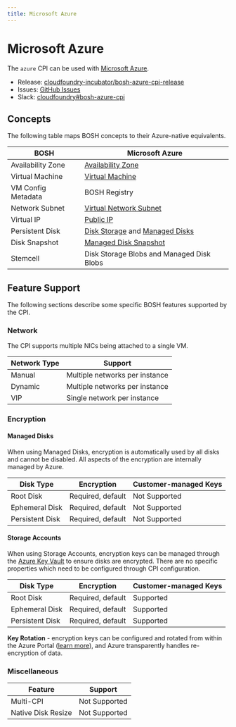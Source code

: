 ```yaml
---
title: Microsoft Azure
---
```


# Microsoft Azure

The `azure` CPI can be used with [Microsoft Azure](https://azure.microsoft.com/).

 * Release: [cloudfoundry-incubator/bosh-azure-cpi-release](https://github.com/cloudfoundry-incubator/bosh-azure-cpi-release)
 * Issues: [GitHub Issues](https://github.com/cloudfoundry-incubator/bosh-azure-cpi-release/issues)
 * Slack: [cloudfoundry#bosh-azure-cpi](https://cloudfoundry.slack.com/messages/bosh-azure-cpi)


## Concepts

The following table maps BOSH concepts to their Azure-native equivalents.

| BOSH | Microsoft Azure |
| ---- | --------------- |
| Availability Zone | [Availability Zone](https://docs.microsoft.com/en-us/azure/availability-zones/az-overview) |
| Virtual Machine | [Virtual Machine](https://docs.microsoft.com/en-us/azure/virtual-machines/linux/sizes) |
| VM Config Metadata | BOSH Registry |
| Network Subnet | [Virtual Network Subnet](https://docs.microsoft.com/en-us/azure/virtual-network/virtual-networks-overview) |
| Virtual IP | [Public IP](https://docs.microsoft.com/en-us/azure/virtual-network/virtual-network-ip-addresses-overview-arm#public-ip-addresses) |
| Persistent Disk | [Disk Storage](https://azure.microsoft.com/en-us/services/storage/disks/) and [Managed Disks](https://azure.microsoft.com/en-us/services/managed-disks/) |
| Disk Snapshot | [Managed Disk Snapshot](https://docs.microsoft.com/en-us/azure/virtual-machines/windows/managed-disks-overview#managed-disk-snapshots) |
| Stemcell | Disk Storage Blobs and Managed Disk Blobs |


## Feature Support

The following sections describe some specific BOSH features supported by the CPI.


### Network

The CPI supports multiple NICs being attached to a single VM.

| Network Type | Support |
| ------------ | ------- |
| Manual | Multiple networks per instance |
| Dynamic | Multiple networks per instance |
| VIP | Single network per instance |


### Encryption


#### Managed Disks

When using Managed Disks, encryption is automatically used by all disks and cannot be disabled. All aspects of the encryption are internally managed by Azure.

| Disk Type | Encryption | Customer-managed Keys |
| --------- | ---------- | --------------------- |
| Root Disk | Required, default | Not Supported |
| Ephemeral Disk | Required, default | Not Supported |
| Persistent Disk | Required, default | Not Supported |


#### Storage Accounts

When using Storage Accounts, encryption keys can be managed through the [Azure Key Vault](https://azure.microsoft.com/en-us/services/key-vault/) to ensure disks are encrypted. There are no specific properties which need to be configured through CPI configuration.

| Disk Type | Encryption | Customer-managed Keys |
| --------- | ---------- | --------------------- |
| Root Disk | Required, default | Supported |
| Ephemeral Disk | Required, default | Supported |
| Persistent Disk | Required, default | Supported |

**Key Rotation** - encryption keys can be configured and rotated from within the Azure Portal ([learn more](https://docs.microsoft.com/en-us/azure/security/azure-security-disk-encryption)), and Azure transparently handles re-encryption of data.


### Miscellaneous

| Feature | Support |
| ------- | ------- |
| Multi-CPI | Not Supported |
| Native Disk Resize | Not Supported |
